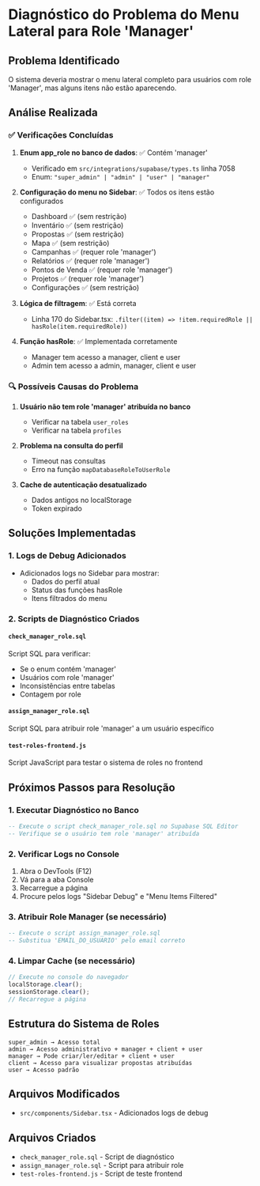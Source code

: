 # Diagnóstico do Problema do Menu Lateral para Role 'Manager'

## Problema Identificado
O sistema deveria mostrar o menu lateral completo para usuários com role 'Manager', mas alguns itens não estão aparecendo.

## Análise Realizada

### ✅ Verificações Concluídas

1. **Enum app_role no banco de dados**: ✅ Contém 'manager'
   - Verificado em `src/integrations/supabase/types.ts` linha 7058
   - Enum: `"super_admin" | "admin" | "user" | "manager"`

2. **Configuração do menu no Sidebar**: ✅ Todos os itens estão configurados
   - Dashboard ✅ (sem restrição)
   - Inventário ✅ (sem restrição)
   - Propostas ✅ (sem restrição)
   - Mapa ✅ (sem restrição)
   - Campanhas ✅ (requer role 'manager')
   - Relatórios ✅ (requer role 'manager')
   - Pontos de Venda ✅ (requer role 'manager')
   - Projetos ✅ (requer role 'manager')
   - Configurações ✅ (sem restrição)

3. **Lógica de filtragem**: ✅ Está correta
   - Linha 170 do Sidebar.tsx: `.filter((item) => !item.requiredRole || hasRole(item.requiredRole))`

4. **Função hasRole**: ✅ Implementada corretamente
   - Manager tem acesso a manager, client e user
   - Admin tem acesso a admin, manager, client e user

### 🔍 Possíveis Causas do Problema

1. **Usuário não tem role 'manager' atribuída no banco**
   - Verificar na tabela `user_roles`
   - Verificar na tabela `profiles`

2. **Problema na consulta do perfil**
   - Timeout nas consultas
   - Erro na função `mapDatabaseRoleToUserRole`

3. **Cache de autenticação desatualizado**
   - Dados antigos no localStorage
   - Token expirado

## Soluções Implementadas

### 1. Logs de Debug Adicionados
- Adicionados logs no Sidebar para mostrar:
  - Dados do perfil atual
  - Status das funções hasRole
  - Itens filtrados do menu

### 2. Scripts de Diagnóstico Criados

#### `check_manager_role.sql`
Script SQL para verificar:
- Se o enum contém 'manager'
- Usuários com role 'manager'
- Inconsistências entre tabelas
- Contagem por role

#### `assign_manager_role.sql`
Script SQL para atribuir role 'manager' a um usuário específico

#### `test-roles-frontend.js`
Script JavaScript para testar o sistema de roles no frontend

## Próximos Passos para Resolução

### 1. Executar Diagnóstico no Banco
```sql
-- Execute o script check_manager_role.sql no Supabase SQL Editor
-- Verifique se o usuário tem role 'manager' atribuída
```

### 2. Verificar Logs no Console
1. Abra o DevTools (F12)
2. Vá para a aba Console
3. Recarregue a página
4. Procure pelos logs "Sidebar Debug" e "Menu Items Filtered"

### 3. Atribuir Role Manager (se necessário)
```sql
-- Execute o script assign_manager_role.sql
-- Substitua 'EMAIL_DO_USUARIO' pelo email correto
```

### 4. Limpar Cache (se necessário)
```javascript
// Execute no console do navegador
localStorage.clear();
sessionStorage.clear();
// Recarregue a página
```

## Estrutura do Sistema de Roles

```
super_admin → Acesso total
admin → Acesso administrativo + manager + client + user
manager → Pode criar/ler/editar + client + user
client → Acesso para visualizar propostas atribuídas
user → Acesso padrão
```

## Arquivos Modificados
- `src/components/Sidebar.tsx` - Adicionados logs de debug

## Arquivos Criados
- `check_manager_role.sql` - Script de diagnóstico
- `assign_manager_role.sql` - Script para atribuir role
- `test-roles-frontend.js` - Script de teste frontend


